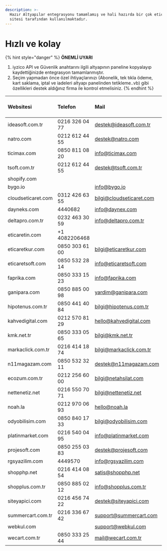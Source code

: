 ```yaml
---
description: >-
  Hazır Altyapılar entegrasyonu tamamlamış ve hali hazırda bir çok eticaret
  sitesi tarafından kullanılmaktadır.
---
```


# Hızlı ve kolay

{% hint style="danger" %}
**ÖNEMLİ UYARI**

1. iyzico API ve Güvenlik anahtarını ilgili altyapının paneline kopyalayıp kaydettiğinizde entegrasyon tamamlanmıştır. 
2. Seçim yapmadan önce özel ihtiyaçlarınızı \(Abonelik, tek tıkla ödeme, kart saklama, iptal ve iadeleri altyapı panelinden tetikleme..vb\) gibi özellikleri destek aldığınız firma ile kontrol etmelisiniz.
{% endhint %}

| Websitesi | Telefon | Mail | Anında Sanal Pos | Rehber | Video Anlatım |
| :--- | :--- | :--- | :--- | :--- | :--- |
| ideasoft.com.tr | 0216 326 04 77 | destek@ideasoft.com.tr | var | [var](https://www.ideasoft.com.tr/konu/odeme-ayarlari/iyzico-sanal-pos-kurulumu/) |  |
| natro.com | 0212 612 44 55 | destek@natro.com | var |  |  |
| ticimax.com | 0850 811 08 20 | info@ticimax.com | var | [var](http://destekalani.com/Icerik/iyzico-kurulumu-157) |  |
| tsoft.com.tr | 0212 612 44 55 | destek@tsoft.com.tr | var |  |  |
| shopify.com | ​ | ​ | yok |  |  |
| bygo.io | ​ | info@bygo.io | yok |  |  |
| cloudseticaret.com | 0312 426 63 55 | bilgi@cloudseticaret.com | yok |  |  |
| dayneks.com | 4440682 | info@daynex.com | yok |  |  |
| deltapro.com.tr | 0232 463 30 59 | info@deltapro.com.tr | yok |  |  |
| eticaretin.com | +1 4082206468 | ​ | yok |  |  |
| eticaretkur.com | 0850 303 61 00 | bilgi@eticaretkur.com | yok |  |  |
| eticaretsoft.com | 0850 532 28 14 | info@eticaretsoft.com | yok |  |  |
| faprika.com | 0850 333 15 23 | info@faprika.com | yok |  |  |
| ganipara.com | 0850 885 00 98 | yardim@ganipara.com | yok |  |  |
| hipotenus.com.tr | 0850 441 40 84 | bilgi@hipotenus.com.tr | yok |  |  |
| kahvedigital.com | 0212 570 81 29 | hello@kahvedigital.com | yok |  |  |
| kmk.net.tr | 0850 333 05 65 | bilgi@kmk.net.tr | yok |  |  |
| markaclick.com.tr | 0216 414 18 74 | bilgi@markaclick.com.tr | yok |  |  |
| n11magazam.com | 0850 532 32 11 | destek@n11magazam.com | yok |  |  |
| ecozum.com.tr | 0212 256 60 00 | bilgi@netahsilat.com | yok |  |  |
| nettenetiz.net | 0216 550 70 71 | bilgi@nettenetiz.net | yok |  |  |
| noah.la | 0212 970 06 93 | hello@noah.la | yok |  |  |
| odyobilisim.com | 0850 840 17 33 | bilgi@odyobilisim.com | yok |  |  |
| platinmarket.com | 0216 540 04 95 | info@platinmarket.com | yok |  |  |
| projesoft.com | 0850 255 03 83 | destek@projesoft.com | yok |  |  |
| rgsyazilim.com | 4449570 | info@rgsyazilim.com | yok |  |  |
| shopphp.net | 0216 414 08 54 | satis@shopphp.net | yok |  |  |
| shopplus.com.tr | 0850 885 02 12 | info@shopplus.com.tr | yok |  |  |
| siteyapici.com | 0216 456 74 22 | destek@siteyapici.com | yok |  |  |
| summercart.com.tr | 0216 336 67 42 | support@summercart.com | yok |  |  |
| webkul.com | ​ | support@webkul.com | yok |  |  |
| wecart.com.tr | 0850 333 25 44 | mail@wecart.com.tr | yok |  |  |

